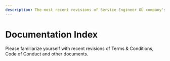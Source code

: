 ```yaml
---
description: The most recent revisions of Service Engineer OÜ company's documents
---
```


# Documentation Index

Please familiarize yourself with recent revisions of  Terms & Conditions, Code of Conduct and other documents.

